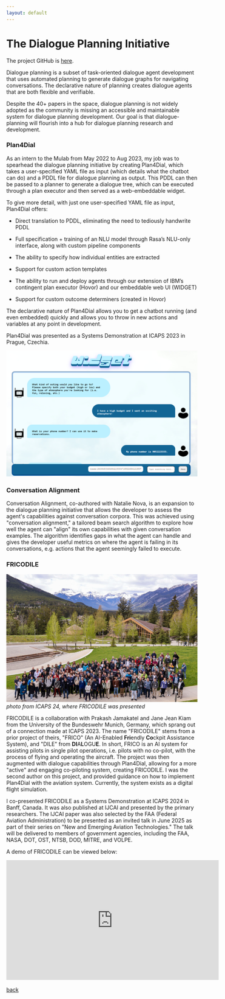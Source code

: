 ```yaml
---
layout: default
---
```

# The Dialogue Planning Initiative

The project GitHub is [here](https://github.com/dialogue-planning).

Dialogue planning is a subset of task-oriented dialogue agent development that uses automated planning to generate dialogue graphs for navigating conversations. The declarative nature of planning creates dialogue agents that are both flexible and verifiable.

Despite the 40+ papers in the space, dialogue planning is not widely adopted as the community is missing an accessible and maintainable system for dialogue planning development. Our goal is that dialogue-planning will flourish into a hub for dialogue planning research and development.


### Plan4Dial
As an intern to the Mulab from May 2022 to Aug 2023, my job was to spearhead the dialogue planning initiative by creating Plan4Dial, which takes a user-specified YAML file as input (which details what the chatbot can do) and a PDDL file for dialogue planning as output. This PDDL can then be passed to a planner to generate a dialogue tree, which can be executed through a plan executor and then served as a web-embeddable widget. 

To give more detail, with just one user-specified YAML file as input, Plan4Dial offers:

- Direct translation to PDDL, eliminating the need to tediously handwrite PDDL

- Full specification + training of an NLU model through Rasa’s NLU-only interface, along with custom pipeline components

- The ability to specify how individual entities are extracted

- Support for custom action templates

- The ability to run and deploy agents through our extension of IBM’s contingent plan executor (Hovor) and our embeddable web UI (WIDGET)

- Support for custom outcome determiners (created in Hovor)

The declarative nature of Plan4Dial allows you to get a chatbot running (and even embedded) quickly and allows you to throw in new actions and variables at any point in development.

Plan4Dial was presented as a Systems Demonstration at ICAPS 2023 in Prague, Czechia.

![icaps24](./imgs/dialogue-planning/widget-chat.png)


### Conversation Alignment
Conversation Alignment, co-authored with Natalie Nova, is an expansion to the dialogue planning initiative that allows the developer to assess the agent's capabilities against conversation corpora. This was achieved using "conversation alignment," a tailored beam search algorithm to explore how well the agent can "align" its own capabilities with given conversation examples. The algorithm identifies gaps in what the agent can handle and gives the developer useful metrics on where the agent is failing in its conversations, e.g. actions that the agent seemingly failed to execute.

### FRICODILE
![widget](./imgs/dialogue-planning/icaps24.jpg)
_photo from ICAPS 24, where FRICODILE was presented_

FRICODILE is a collaboration with Prakash Jamakatel and Jane Jean Kiam from the University of the Bundeswehr Munich, Germany, which sprang out of a connection made at ICAPS 2023. The name "FRICODILE" stems from a prior project of theirs, "FRICO" (An AI-Enabled **Fri**endly **Co**ckpit Assistance System), and "DILE" from **DI**A**L**OGU**E**. In short, FRICO is an AI system for assisting pilots in single pilot operations, i.e. pilots with no co-pilot, with the process of flying and operating the aircraft. The project was then augmented with dialogue capabilities through Plan4Dial, allowing for a more "active" and engaging co-piloting system, creating FRICODILE. I was the second author on this project, and provided guidance on how to implement Plan4Dial with the aviation system. Currently, the system exists as a digital flight simulation.

I co-presented FRICODILE as a Systems Demonstration at ICAPS 2024 in Banff, Canada. It was also published at IJCAI and presented by the primary researchers.  The IJCAI paper was also selected by the FAA (Federal Aviation Administration) to be presented as an invited talk in June 2025 as part of their series on "New and Emerging Aviation Technologies." The talk will be delivered to members of government agencies, including the FAA, NASA, DOT, OST, NTSB, DOD, MITRE, and VOLPE.

A demo of FRICODILE can be viewed below:

<iframe width="560" height="315" src="https://www.youtube-nocookie.com/embed/1nOUfo2ENQk?si=CD5wJSRo1dwK_lJk" title="YouTube video player" frameborder="0" allow="accelerometer; autoplay; clipboard-write; encrypted-media; gyroscope; picture-in-picture; web-share" referrerpolicy="strict-origin-when-cross-origin" allowfullscreen></iframe>

[back](./projects-landing.html)